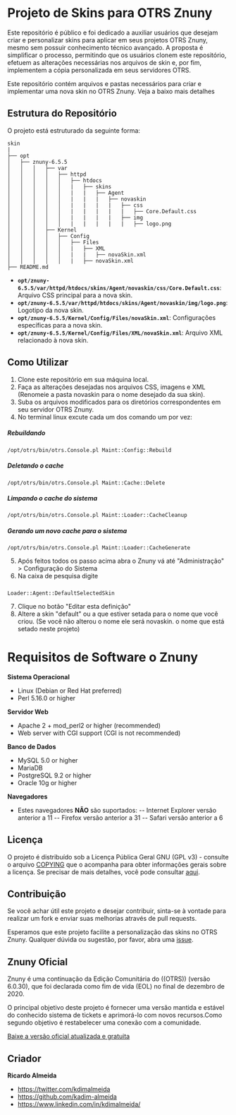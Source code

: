 # Projeto de Skins para OTRS Znuny

Este repositório é público e foi dedicado a auxiliar usuários que desejam criar e personalizar skins para aplicar em seus projetos OTRS Znuny, mesmo sem possuir conhecimento técnico avançado. A proposta é simplificar o processo, permitindo que os usuários clonem este repositório, efetuem as alterações necessárias nos arquivos de skin e, por fim, implementem a cópia personalizada em seus servidores OTRS.

Este repositório contém arquivos e pastas necessários para criar e implementar uma nova skin no OTRS Znuny. Veja a baixo mais detalhes

## Estrutura do Repositório

O projeto está estruturado da seguinte forma:

```
skin
|
├── opt
│   ├── znuny-6.5.5
│   │   │   ├── var
│   │   │   │   ├── httpd
│   │   │   │   │   ├── htdocs
│   │   │   │   │   |   ├── skins
│   │   │   │   │   |   |   ├── Agent
│   │   │   │   │   |   |   |   ├── novaskin
│   │   │   │   │   |   |   |   |   ├── css
│   │   │   │   │   |   |   |   |   |   ├── Core.Default.css
│   │   │   │   │   |   |   |   |   ├── img
│   │   │   │   │   |   |   |   |   |   ├── logo.png
│   │   │   ├── Kernel
│   │   │   │   ├── Config
│   │   │   │   │   ├── Files
│   │   │   │   │   |   ├── XML
│   │   │   │   │   |   |   ├── novaSkin.xml
│   │   │   │   │   |   ├── novaSkin.xml
├── README.md
```

- **`opt/znuny-6.5.5/var/httpd/htdocs/skins/Agent/novaskin/css/Core.Default.css`**: Arquivo CSS principal para a nova skin.
- **`opt/znuny-6.5.5/var/httpd/htdocs/skins/Agent/novaskin/img/logo.png`**: Logotipo da nova skin.
- **`opt/znuny-6.5.5/Kernel/Config/Files/novaSkin.xml`**: Configurações específicas para a nova skin.
- **`opt/znuny-6.5.5/Kernel/Config/Files/XML/novaSkin.xml`**: Arquivo XML relacionado à nova skin.

## Como Utilizar

1. Clone este repositório em sua máquina local.
2. Faça as alterações desejadas nos arquivos CSS, imagens e XML (Renomeie a pasta novaskin para o nome desejado da sua skin).
3. Suba os arquivos modificados para os diretórios correspondentes em seu servidor OTRS Znuny.
4. No terminal linux excute cada um dos comando um por vez:

##### Rebuildando
	/opt/otrs/bin/otrs.Console.pl Maint::Config::Rebuild
	
##### Deletando o cache
	/opt/otrs/bin/otrs.Console.pl Maint::Cache::Delete

##### Limpando o cache do sistema
    /opt/otrs/bin/otrs.Console.pl Maint::Loader::CacheCleanup

##### Gerando um novo cache para o sistema
    /opt/otrs/bin/otrs.Console.pl Maint::Loader::CacheGenerate

5. Após feitos todos os passo acima abra o Znuny vá até "Administração" > Configuração do Sistema
6. Na caixa de pesquisa digite 

##### 
    Loader::Agent::DefaultSelectedSkin

7. Clique no botão "Editar esta definição"
8. Altere a skin "default" ou a que estiver setada para o nome que você criou. (Se você não alterou o nome ele será novaskin. o nome que está setado neste projeto)


# Requisitos de Software o Znuny

**Sistema Operacional**
- Linux (Debian or Red Hat preferred)
- Perl 5.16.0 or higher

**Servidor Web**

- Apache 2 + mod_perl2 or higher (recommended)
- Web server with CGI support (CGI is not recommended)

**Banco de Dados**

- MySQL 5.0 or higher
- MariaDB
- PostgreSQL 9.2 or higher
- Oracle 10g or higher

**Navegadores**
 - Estes navegadores **NÃO** são suportados:
  -- Internet Explorer versão anterior a 11
  -- Firefox versão anterior a 31
  -- Safari versão anterior a 6

## Licença
O projeto é distribuído sob a Licença Pública Geral GNU (GPL v3) - consulte o arquivo [COPYING](https://github.com/znuny/Znuny/blob/dev/COPYING) que o acompanha para obter informações gerais sobre a licença. Se precisar de mais detalhes, você pode consultar [aqui](https://snyk.io/learn/what-is-gpl-license-gplv3-explained/).

## Contribuição

Se você achar útil este projeto e desejar contribuir, sinta-se à vontade para realizar um fork e enviar suas melhorias através de pull requests.

Esperamos que este projeto facilite a personalização das skins no OTRS Znuny. Qualquer dúvida ou sugestão, por favor, abra uma [issue](https://github.com/seuusuario/seurepositorio/issues).

## Znuny Oficial

Znuny é uma continuação da Edição Comunitária do ((OTRS)) (versão 6.0.30), que foi declarada como fim de vida (EOL) no final de dezembro de 2020.

O principal objetivo deste projeto é fornecer uma versão mantida e estável do conhecido sistema de tickets e aprimorá-lo com novos recursos.Como segundo objetivo é restabelecer uma conexão com a comunidade.

[Baixe a versão oficial atualizada e gratuita](https://github.com/znuny)

## Criador

**Ricardo Almeida**

- <https://twitter.com/kdimalmeida>
- <https://github.com/kadim-almeida>
- <https://www.linkedin.com/in/kdimalmeida/>